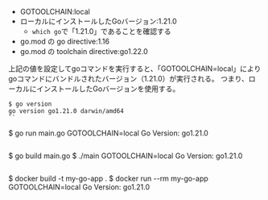 - GOTOOLCHAIN:local
- ローカルにインストールしたGoバージョン:1.21.0
  - `which go`で「1.21.0」であることを確認する
- go.mod の go directive:1.16
- go.mod の toolchain directive:go1.22.0

上記の値を設定してgoコマンドを実行すると、「GOTOOLCHAIN=local」によりgoコマンドにバンドルされたバージョン（1.21.0）が実行される。
つまり、ローカルにインストールしたGoバージョンを使用する。

```
$ go version
go version go1.21.0 darwin/amd64
``

```
$ go run main.go
GOTOOLCHAIN=local
Go Version: go1.21.0
```

```
$ go build main.go
$ ./main
GOTOOLCHAIN=local
Go Version: go1.21.0
```

```
$ docker build -t my-go-app .
$ docker run --rm my-go-app
GOTOOLCHAIN=local
Go Version: go1.21.0
```
